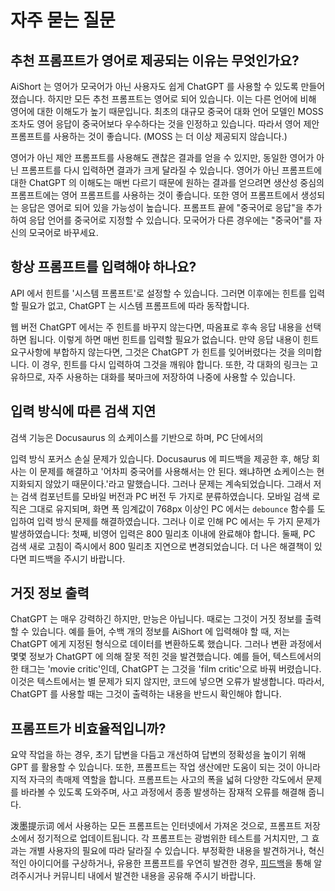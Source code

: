 # 자주 묻는 질문

## 추천 프롬프트가 영어로 제공되는 이유는 무엇인가요?

AiShort 는 영어가 모국어가 아닌 사용자도 쉽게 ChatGPT 를 사용할 수 있도록 만들어졌습니다. 하지만 모든 추천 프롬프트는 영어로 되어 있습니다. 이는 다른 언어에 비해 영어에 대한 이해도가 높기 때문입니다. 최초의 대규모 중국어 대화 언어 모델인 MOSS 조차도 영어 응답이 중국어보다 우수하다는 것을 인정하고 있습니다. 따라서 영어 제안 프롬프트를 사용하는 것이 좋습니다. (MOSS 는 더 이상 제공되지 않습니다.)

영어가 아닌 제안 프롬프트를 사용해도 괜찮은 결과를 얻을 수 있지만, 동일한 영어가 아닌 프롬프트를 다시 입력하면 결과가 크게 달라질 수 있습니다. 영어가 아닌 프롬프트에 대한 ChatGPT 의 이해도는 매번 다르기 때문에 원하는 결과를 얻으려면 생산성 중심의 프롬프트에는 영어 프롬프트를 사용하는 것이 좋습니다. 또한 영어 프롬프트에서 생성되는 응답은 영어로 되어 있을 가능성이 높습니다. 프롬프트 끝에 "중국어로 응답"을 추가하여 응답 언어를 중국어로 지정할 수 있습니다. 모국어가 다른 경우에는 "중국어"를 자신의 모국어로 바꾸세요.

## 항상 프롬프트를 입력해야 하나요?

API 에서 힌트를 '시스템 프롬프트'로 설정할 수 있습니다. 그러면 이후에는 힌트를 입력할 필요가 없고, ChatGPT 는 시스템 프롬프트에 따라 동작합니다.

웹 버전 ChatGPT 에서는 주 힌트를 바꾸지 않는다면, 따옴표로 후속 응답 내용을 선택하면 됩니다. 이렇게 하면 매번 힌트를 입력할 필요가 없습니다. 만약 응답 내용이 힌트 요구사항에 부합하지 않는다면, 그것은 ChatGPT 가 힌트를 잊어버렸다는 것을 의미합니다. 이 경우, 힌트를 다시 입력하여 그것을 깨워야 합니다. 또한, 각 대화의 링크는 고유하므로, 자주 사용하는 대화를 북마크에 저장하여 나중에 사용할 수 있습니다.

## 입력 방식에 따른 검색 지연

검색 기능은 Docusaurus 의 쇼케이스를 기반으로 하며, PC 단에서의

 입력 방식 포커스 손실 문제가 있습니다. Docusaurus 에 피드백을 제공한 후, 해당 회사는 이 문제를 해결하고 '어차피 중국어를 사용해서는 안 된다. 왜냐하면 쇼케이스는 현지화되지 않았기 때문이다.'라고 말했습니다. 그러나 문제는 계속되었습니다. 그래서 저는 검색 컴포넌트를 모바일 버전과 PC 버전 두 가지로 분류하였습니다. 모바일 검색 로직은 그대로 유지되며, 화면 폭 임계값이 768px 이상인 PC 에서는 `debounce` 함수를 도입하여 입력 방식 문제를 해결하였습니다. 그러나 이로 인해 PC 에서는 두 가지 문제가 발생하였습니다: 첫째, 비영어 입력은 800 밀리초 이내에 완료해야 합니다. 둘째, PC 검색 새로 고침이 즉시에서 800 밀리초 지연으로 변경되었습니다. 더 나은 해결책이 있다면 피드백을 주시기 바랍니다.

## 거짓 정보 출력

ChatGPT 는 매우 강력하긴 하지만, 만능은 아닙니다. 때로는 그것이 거짓 정보를 출력할 수 있습니다. 예를 들어, 수백 개의 정보를 AiShort 에 입력해야 할 때, 저는 ChatGPT 에게 지정된 형식으로 데이터를 변환하도록 했습니다. 그러나 변환 과정에서 몇몇 정보가 ChatGPT 에 의해 잘못 적힌 것을 발견했습니다. 예를 들어, 텍스트에서의 한 태그는 'movie critic'인데, ChatGPT 는 그것을 'film critic'으로 바꿔 버렸습니다. 이것은 텍스트에서는 별 문제가 되지 않지만, 코드에 넣으면 오류가 발생합니다. 따라서, ChatGPT 를 사용할 때는 그것이 출력하는 내용을 반드시 확인해야 합니다.

## 프롬프트가 비효율적입니까?

요약 작업을 하는 경우, 초기 답변을 다듬고 개선하여 답변의 정확성을 높이기 위해 GPT 를 활용할 수 있습니다. 또한, 프롬프트는 작업 생산에만 도움이 되는 것이 아니라 지적 자극의 촉매제 역할을 합니다. 프롬프트는 사고의 폭을 넓혀 다양한 각도에서 문제를 바라볼 수 있도록 도와주며, 사고 과정에서 종종 발생하는 잠재적 오류를 해결해 줍니다.

泼墨提示词 에서 사용하는 모든 프롬프트는 인터넷에서 가져온 것으로, 프롬프트 저장소에서 정기적으로 업데이트됩니다. 각 프롬프트는 광범위한 테스트를 거치지만, 그 효과는 개별 사용자의 필요에 따라 달라질 수 있습니다. 부정확한 내용을 발견하거나, 혁신적인 아이디어를 구상하거나, 유용한 프롬프트를 우연히 발견한 경우, [피드백](/feedback)을 통해 알려주시거나 커뮤니티 내에서 발견한 내용을 공유해 주시기 바랍니다.

